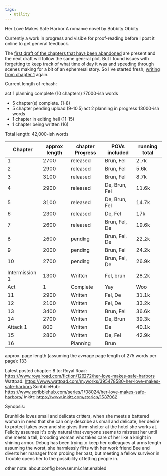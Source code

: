 ```yaml
---
tags:
  - Utility
---
```

Her Love Makes Safe Harbor
A romance novel by Bobbity Obbity

Currently a work in progress and visible for proof-reading before I post it online to get general feedback.

The [first draft of the chapters that have been abandoned](https://github.com/RobbingSpree/HLMSH-Novel/blob/main/chapters_as_imported/Chapter0.md) are present and the next draft will follow the same general plot. 
But I found issues with forgetting to keep track of what time of day it was and speeding through scenes making for a bit of an ephemeral story.
So I've started fresh, [writing from chapter 1](https://github.com/RobbingSpree/HLMSH-Novel/blob/main/new%20chapters%202nd%20attempt/Chapter%201.md) again.

Current length of rehash:

act 1 planning complete (10 chapters) 27000-ish words
- 5 chapter(s) complete. (1-8)
- 5 chapter pending upload (9-10.5)
act 2 planning in progress 13000-ish words
- 1 chapter in editing hell (11-15)
- 1 chapter being written (16)

Total length: 42,000-ish words

| Chapter        | approx length | chapter Progress | POVs included | running total |
| -------------- | ------------- | ---------------- | ------------- | ------------- |
| 1              | 2700          | released         | Brun, Fel     | 2.7k          |
| 2              | 2900          | released         | Brun, Fel     | 5.6k          |
| 3              | 3100          | released         | Brun, Fel     | 8.7k          |
| 4              | 2900          | released         | De, Brun, Fel | 11.6k         |
| 5              | 3100          | released         | De, Brun, Fel | 14.7k         |
| 6              | 2300          | released         | De, Fel       | 17k           |
| 7              | 2600          | released         | Brun, Fel, De | 19.6k         |
| 8              | 2600          | pending          | Brun, Fel, De | 22.2k         |
| 9              | 2000          | pending          | Brun, Fel     | 24.2k         |
| 10             | 2700          | pending          | Brun, Fel, De | 26.9k         |
| Intermission 1 | 1300          | Written          | Fel, brun     | 28.2k         |
| Act            | 1             | Complete         | Yay           | Woo           |
| 11             | 2900          | Written          | Fel, De       | 31.1k         |
| 12             | 2100          | Written          | Fel, De       | 33.2k         |
| 13             | 3400          | Written          | Brun, Fel     | 36.6k         |
| 14             | 2700          | Written          | De, Brun      | 39.3k         |
| Attack 1       | 800           | Written          | De            | 40.1k         |
| 15             | 2800          | Written          | De, Fel       | 42.9k         |
| 16             |               | Planning         | Brun          |               |
approx. page length (assuming the average page length of 275 words per page): 133

Latest posted chapter:
8
to:
Royal Road: https://www.royalroad.com/fiction/129272/her-love-makes-safe-harbors
Wattpad: https://www.wattpad.com/myworks/395478580-her-love-makes-safe-harbors
ScribbleHub: https://www.scribblehub.com/series/1708024/her-love-makes-safe-harbors/
Inkitt: https://www.inkitt.com/stories/1537962

Synopsis:

Brunhilde loves small and delicate critters, when she meets a battered woman in need that she can only describe as small and delicate, her desire to protect takes over and she gives them shelter at the hotel she works at.
Felicity assumes it's only natural that everyone seems to mistreat her until she meets a tall, brooding woman who takes care of her like a knight in shining armor.
Debug has been trying to keep her colleagues at arms length assuming the worst, she harmlessly flirts with her work friend Bee and diverts her manager from probing her past, but meeting a fellow survivor in Trouble opens her to the possibility of letting people in.


other note:
about:config
browser.ml.chat.enabled